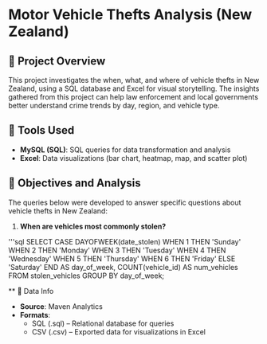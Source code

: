 # Motor Vehicle Thefts Analysis (New Zealand)

## 🔎 Project Overview
This project investigates the when, what, and where of vehicle thefts in New Zealand, using a SQL database and Excel for visual storytelling. The insights gathered from this project can help law enforcement and local governments better understand crime trends by day, region, and vehicle type.

## 🔧 Tools Used
* **MySQL (SQL)**: SQL queries for data transformation and analysis
* **Excel**: Data visualizations (bar chart, heatmap, map, and scatter plot)

## 🎯 Objectives and Analysis
The queries below were developed to answer specific questions about vehicle thefts in New Zealand: 
1. **When are vehicles most commonly stolen?**

'''sql 
SELECT 
  CASE DAYOFWEEK(date_stolen)
    WHEN 1 THEN 'Sunday'
    WHEN 2 THEN 'Monday'
    WHEN 3 THEN 'Tuesday'
    WHEN 4 THEN 'Wednesday'
    WHEN 5 THEN 'Thursday'
    WHEN 6 THEN 'Friday'
    ELSE 'Saturday'
  END AS day_of_week,
  COUNT(vehicle_id) AS num_vehicles
FROM stolen_vehicles
GROUP BY day_of_week;

** 📄 Data Info
* **Source**: Maven Analytics
* **Formats**:
   * SQL (.sql) – Relational database for queries
   * CSV (.csv) – Exported data for visualizations in Excel
